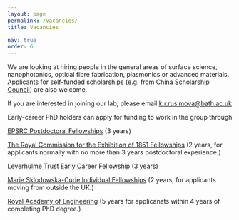 ```yaml
---
layout: page
permalink: /vacancies/
title: Vacancies

nav: true
order: 6
---
```


We are looking at hiring people in the general areas of surface science, nanophotonics, optical fibre fabrication, plasmonics or advanced materials. Applicants for self-funded scholarships (e.g. from [China Scholarship Council](https://www.bath.ac.uk/guides/applying-for-the-china-scholarship-council-university-of-bath-phd-programme/)) are also welcome. 

If you are interested in joining our lab, please email <k.r.rusimova@bath.ac.uk>

Early-career PhD holders can apply for funding to work in the group through

[EPSRC Postdoctoral Fellowships](https://www.ukri.org/councils/epsrc/career-and-skills-development/fellowships/) (3 years)

[The Royal Commission for the Exhibition of 1851 Fellowships](https://royalcommission1851.org/) (2 years, for applicants normally with no more than 3 years postdoctoral experience.)

[Leverhulme Trust Early Career Fellowship](https://www.leverhulme.ac.uk/early-career-fellowships) (3 years)

[Marie Sklodowska-Curie Individual Fellowships](https://ec.europa.eu/research/mariecurieactions/actions/postdoctoral-fellowships) (2 years, for applicants moving from outside the UK.)

[Royal Academy of Engineering](https://raeng.org.uk/programmes-and-prizes/programmes/uk-grants-and-prizes/support-for-research/research-fellowships) (5 years for applicanats within 4 years of completing PhD degree.)
